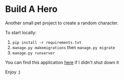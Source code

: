 # Build A Hero
Another small pet project to create a random character.

To start locally:
1. `pip install -r requirements.txt`
2. `manage.py makemigrations` then `manage.py migrate`
3. `manage.py runserver`

You can find this application [here](https://windowhero.herokuapp.com/ "BuildAHero's Homepage") if I didn't shut down it

Enjoy :)
